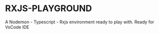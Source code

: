 # RXJS-PLAYGROUND
A Nodemon - Typescript - Rxjs environment ready to play with.
Ready for VsCode IDE
